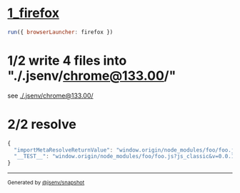 # [1_firefox](../../import_meta_resolve_dev.test.mjs#L22)

```js
run({ browserLauncher: firefox })
```

# 1/2 write 4 files into "./.jsenv/chrome@133.00/"

see [./.jsenv/chrome@133.00/](./.jsenv/chrome@133.00/)

# 2/2 resolve

```js
{
  "importMetaResolveReturnValue": "window.origin/node_modules/foo/foo.js?js_classic&v=0.0.1",
  "__TEST__": "window.origin/node_modules/foo/foo.js?js_classic&v=0.0.1"
}
```

---

<sub>
  Generated by <a href="https://github.com/jsenv/core/tree/main/packages/independent/snapshot">@jsenv/snapshot</a>
</sub>
